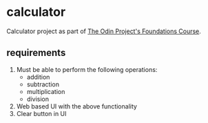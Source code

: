 # calculator

Calculator project as part of [The Odin Project's Foundations Course](https://www.theodinproject.com/paths/foundations/courses/foundations/lessons/calculator).

## requirements

1. Must be able to perform the following operations:
   - addition
   - subtraction
   - multiplication
   - division
2. Web based UI with the above functionality
3. Clear button in UI
